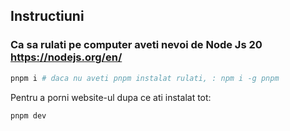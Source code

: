 ## Instructiuni

### Ca sa rulati pe computer aveti nevoi de Node Js 20 https://nodejs.org/en/

```bash
pnpm i # daca nu aveti pnpm instalat rulati, : npm i -g pnpm
```

Pentru a porni website-ul dupa ce ati instalat tot:

```bash
pnpm dev
```
